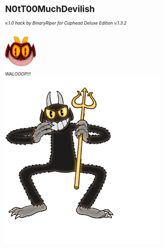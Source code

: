 # N0tT00MuchDevilish  
###### v.1.0 hack by BinaryRiper for Cuphead Deluxe Edition v.1.3.2  
<img src="https://github.com/BinaryRiper/N0tT00MuchDevilish/blob/main/media/icon.png" width="100" height="100">  

*WALOOOP!!!*  
<img src="https://github.com/BinaryRiper/N0tT00MuchDevilish/blob/main/media/devilskin.gif">
